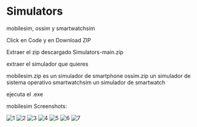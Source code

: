 # Simulators
mobilesim, ossim y smartwatchsim

Click en Code y en Download ZIP

Extraer el zip descargado Simulators-main.zip

extraer el simulador que quieres

mobilesim.zip es un simulador de smartphone
ossim.zip un simulador de sistema operativo
smartwatchsim un simulador de smartwatch 

ejecuta el .exe



mobilesim Screenshots:

![1](https://user-images.githubusercontent.com/101516262/180625704-73f41bd7-a3cc-449e-864a-ac067616bb89.PNG)
![2](https://user-images.githubusercontent.com/101516262/180625720-2c8d8cc6-608a-45c6-8a4b-a33d7aec8609.PNG)
![3](https://user-images.githubusercontent.com/101516262/180625721-1f34acb4-87b2-4393-9479-b356850ddcbe.PNG)
![4](https://user-images.githubusercontent.com/101516262/180625722-241443c9-d07c-452d-9876-30afef306ffa.PNG)
![5](https://user-images.githubusercontent.com/101516262/180625723-5517d42a-5b27-4c9a-ad31-e67438d81932.PNG)
![6](https://user-images.githubusercontent.com/101516262/180625724-03ed1438-85d0-4bd1-bd9f-11f29b53bb14.PNG)
![7](https://user-images.githubusercontent.com/101516262/180625726-7fb05785-8b8d-4480-8a0c-8c838d99d2d7.PNG)
